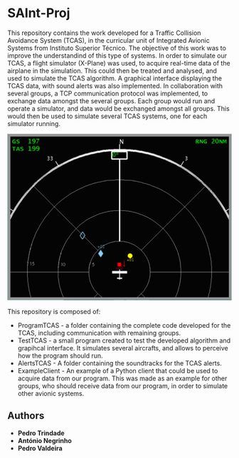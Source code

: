 # SAInt-Proj

This repository contains the work developed for a Traffic Collision Avoidance
System (TCAS), in the curricular unit of Integrated Avionic Systems from
Instituto Superior Técnico. The objective of this work was to improve the
understandind of this type of systems.
In order to simulate our TCAS, a flight simulator (X-Plane) was used, to acquire
real-time data of the airplane in the simulation. This could then be treated and
analysed, and used to simulate the TCAS algorithm. A graphical interface
displaying the TCAS data, with sound alerts was also implemented.
In collaboration with several groups, a TCP communication protocol was
implemented, to exchange data amongst the several groups. Each group would
run and operate a simulator, and data would be exchanged amongst all groups.
This would then be used to simulate several TCAS systems, one for each simulator
running.

![Alt text](./Pictures/TCAS_Display.png)

This repository is composed of:
* ProgramTCAS - a folder containing the complete code developed for the TCAS,
including communication with remaining groups.
* TestTCAS - a small program created to test the developed algorithm and
grapihcal interface. It simulates several aircrafts, and allows to perceive
how the program should run.
* AlertsTCAS - A folder containing the soundtracks for the TCAS alerts.
* ExampleClient - An example of a Python client that could be used to acquire
data from our program. This was made as an example for other groups, who should
receive data from our program, in order to simulate other avionic systems.

<!-- ## Getting Started

These instructions will get you a copy of the project up and running on your
local machine for development and testing purposes. See deployment for notes on
how to deploy the project on a live system. -->

<!-- ### Prerequisites



```
Give examples
``` -->

<!-- ### Installing

A step by step series of examples that tell you how to get a development env running

Say what the step will be

```
Give the example
```

And repeat

```
until finished
```

End with an example of getting some data out of the system or using it for a little demo -->


<!-- ## Deployment

Add additional notes about how to deploy this on a live system -->

<!-- ## Built With

* [Dropwizard](http://www.dropwizard.io/1.0.2/docs/) - The web framework used
* [Maven](https://maven.apache.org/) - Dependency Management
* [ROME](https://rometools.github.io/rome/) - Used to generate RSS Feeds -->

## Authors

* **Pedro Trindade**
* **António Negrinho**
* **Pedro Valdeira**
